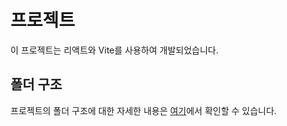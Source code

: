 # 프로젝트

이 프로젝트는 리액트와 Vite를 사용하여 개발되었습니다.

## 폴더 구조

프로젝트의 폴더 구조에 대한 자세한 내용은 [여기](https://github.com/jbeat30/react-vite-example/blob/main/documents/folder_Structure.md)에서 확인할 수 있습니다.

